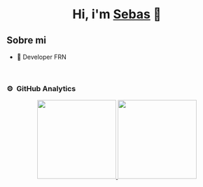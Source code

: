 <div align="center">
<h1 align="center">Hi, i'm <a href="https://aristi.dev">Sebas</a> 👋</h1>
</div>
<!-- <img src="https://i.imgur.com/weNbhGZ.png"> -->

## Sobre mi

- 📲 Developer FRN
<br>

### ⚙️ &nbsp;GitHub Analytics

<p align="center">
<a href="https://github.com/ArisGuimera">
  <img height="180em" src="https://github-readme-stats-eight-theta.vercel.app/api?username=ArisGuimera&show_icons=true&theme=algolia&include_all_commits=true&count_private=true"/>
  <img height="180em" src="https://github-readme-stats-eight-theta.vercel.app/api/top-langs/?username=ArisGuimera&layout=compact&langs_count=8&theme=algolia"/>
</a>
</p>
